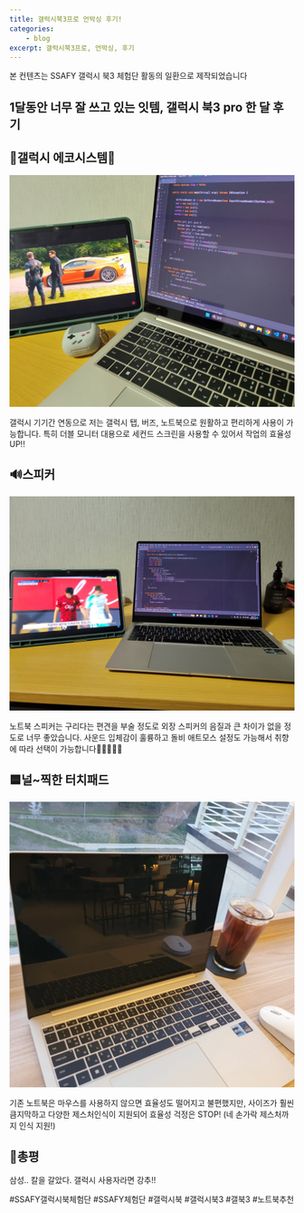 ```yaml
---
title: 갤럭시북3프로 언박싱 후기!
categories:
    - blog
excerpt: 갤럭시북3프로, 언박싱, 후기
---
```


본 컨텐츠는 SSAFY 갤럭시 북3 체험단 활동의 일환으로 제작되었습니다

## 1달동안 너무 잘 쓰고 있는 잇템, 갤럭시 북3 pro 한 달 후기

## 🚀갤럭시 에코시스템🚀

![img1](/assets/images/posts_img/review2/20230428_192135.jpg)

갤럭시 기기간 연동으로 저는 갤럭시 탭, 버즈, 노트북으로 원활하고 편리하게 사용이 가능합니다.
특히 더블 모니터 대용으로 세컨드 스크린을 사용할 수 있어서 작업의 효율성 UP!!

## 🔊스피커

![img2](/assets/images/posts_img/review2/20230428_191726.jpg)

노트북 스피커는 구리다는 편견을 부술 정도로 외장 스피커의 음질과 큰 차이가 없을 정도로 너무 좋았습니다. 사운드 입체감이 훌륭하고 돌비 애트모스 설정도 가능해서 취향에 따라 선택이 가능합니다🧑🏻‍🤝‍🧑🏽

## 🟦널~찍한 터치패드

![img3](/assets/images/posts_img/reviewImg/IMG_20230331_201652_974.jpg)

기존 노트북은 마우스를 사용하지 않으면 효율성도 떨어지고 불편했지만, 사이즈가 훨씬 큼지막하고 다양한 제스처인식이 지원되어 효율성 걱정은 STOP! (네 손가락 제스처까지 인식 지원!)

## 🏅총평

삼성.. 칼을 갈았다. 갤럭시 사용자라면 강추!!

#SSAFY갤럭시북체험단 #SSAFY체험단 #갤럭시북 #갤럭시북3 #갤북3 #노트북추천
